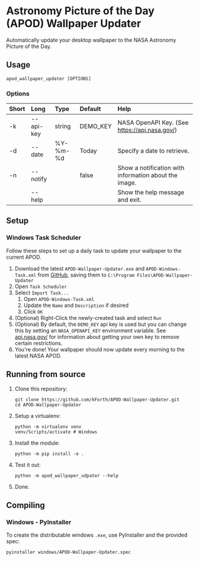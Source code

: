 # Astronomy Picture of the Day (APOD) Wallpaper Updater

Automatically update your desktop wallpaper to the NASA Astronomy Picture of the Day.

## Usage

`apod_wallpaper_updater [OPTIONS]`

### Options
| Short | Long | Type | Default | Help |
|:------|:-----|:-----|:--------|:-----|
| -k    | --api-key | string | DEMO_KEY | NASA OpenAPI Key. (See https://api.nasa.gov/) |
| -d    | --date | %Y-%m-%d | Today | Specify a date to retrieve. |
| -n    | --notify | | false | Show a notification with information about the image. |
|       | --help | | | Show the help message and exit. |

## Setup

### Windows Task Scheduler

Follow these steps to set up a daily task to update your wallpaper to the current APOD.

1. Download the latest `APOD-Wallpaper-Updater.exe` and `APOD-Windows-Task.xml` from [GitHub](https://github.com/kForth/APOD-Wallpaper-Updater/releases/latest), saving them to `C:\Program Files\APOD-Wallpaper-Updater`
2. Open `Task Scheduler`
3. Select `Import Task...`
   1. Open `APOD-Windows-Task.xml`
   2. Update the `Name` and `Description` if desired
   3. Click `OK`
4. (Optional) Right-Click the newly-created task and select `Run`
5. (Optional) By default, the `DEMO_KEY` api key is used but you can change this by setting an `NASA_OPENAPI_KEY` environment variable. See [api.nasa.gov/](https://api.nasa.gov/) for information about getting your own key to remove certain restrictions.
6. You're done! Your wallpaper should now update every morning to the latest NASA APOD.

## Running from source

1. Clone this repository:

    ```
    git clone https://github.com/kForth/APOD-Wallpaper-Updater.git
    cd APOD-Wallpaper-Updater
    ```

2. Setup a virtualenv:

    ```
    python -m virtualenv venv
    venv/Scripts/activate # Windows
    ```

3. Install the module:

    ```
    python -m pip install -e .
    ```

3. Test it out:

    ```
    python -m apod_wallpaper_udpater --help
    ```

4. Done.


## Compiling

### Windows - PyInstaller

To create the distributable windows `.exe`, use PyInstaller and the provided spec:

```
pyinstaller windows/APOD-Wallpaper-Updater.spec
```
